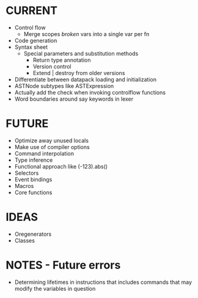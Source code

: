# CURRENT
- Control flow
	- Merge scopes *broken* vars into a single var per fn
- Code generation
- Syntax sheet
  - Special parameters and substitution methods
	- Return type annotation
	- Version control
	- Extend | destroy from older versions
- Differentiate between datapack loading and initialization
- ASTNode subtypes like ASTExpression
- Actually add the check when invoking controlflow functions
- Word boundaries around say keywords in lexer

# FUTURE
- Optimize away unused locals
- Make use of compiler options
- Command interpolation
- Type inference
- Functional approach like (-123).abs()
- Selectors
- Event bindings
- Macros
- Core functions

# IDEAS
- Oregenerators
- Classes

# NOTES - Future errors
- Determining lifetimes in instructions that includes commands that
  may modify the variables in question
